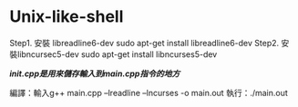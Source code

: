 # Unix-like-shell

Step1. 安裝 libreadline6-dev
  sudo apt-get install libreadline6-dev
Step2. 安裝libncursec5-dev
  sudo apt-get install libncurses5-dev
  
 ***init.cpp是用來儲存輸入到main.cpp指令的地方***
 
 編譯：輸入g++ main.cpp –lreadline –lncurses -o main.out
 執行：./main.out
